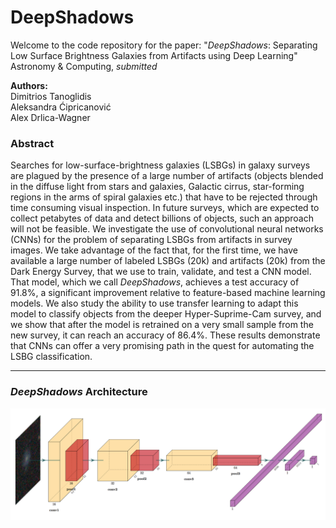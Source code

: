 # DeepShadows
Welcome to the code repository for the paper: "*DeepShadows*: Separating Low Surface Brightness Galaxies from Artifacts using Deep Learning"\
Astronomy & Computing, *submitted*

**Authors:**\
Dimitrios Tanoglidis\
Aleksandra Ćipricanović\
Alex Drlica-Wagner

### Abstract 

Searches for low-surface-brightness galaxies (LSBGs) in galaxy surveys are plagued by the presence of a large number of artifacts (objects blended in the diffuse light from stars and galaxies, Galactic cirrus, star-forming regions in the arms of spiral galaxies etc.) that have to be rejected through time consuming visual inspection. In future surveys, which are expected to collect petabytes of data and detect billions of objects, such an approach will not be feasible. We investigate the use of convolutional neural networks (CNNs) for the problem of separating LSBGs from artifacts in survey images. We take advantage of the fact that, for the first time, we have available a large number of labeled LSBGs (20k) and artifacts (20k) from the Dark Energy Survey, that we use to train, validate, and test a CNN model. That model, which we call *DeepShadows*, achieves a test accuracy of 91.8%, a significant improvement relative to feature-based machine learning models. We also study the ability to use transfer learning to adapt this model to classify objects from the deeper Hyper-Suprime-Cam survey, and we show that after the model is retrained on a very small sample from the new survey, it can reach an accuracy of 86.4%. These results demonstrate that CNNs can offer a very promising path in the quest for automating the LSBG classification.

---

### *DeepShadows* Architecture

![Architecture of DeepShadows](DeepShadows.png)
